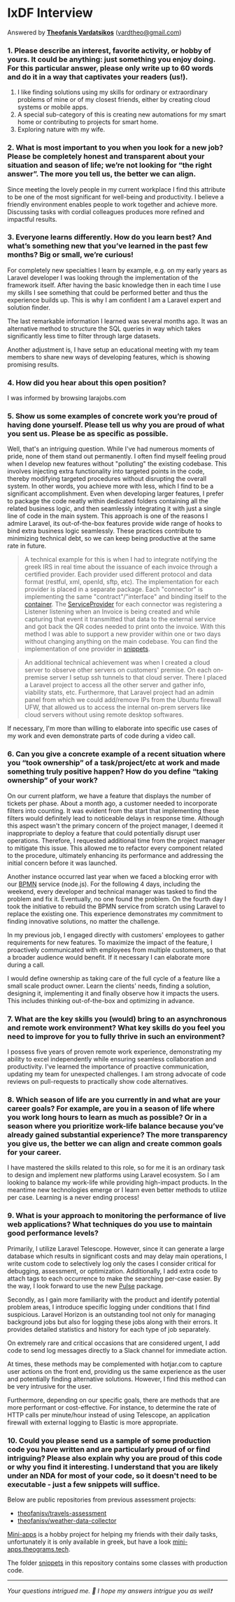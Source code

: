IxDF Interview
==============

Answered by [**Theofanis Vardatsikos**](https://www.linkedin.com/in/theofanis-vardatsikos/) (vardtheo@gmail.com)

### 1. Please describe an interest, favorite activity, or hobby of yours. It could be anything: just something you enjoy doing. For this particular answer, please only write up to 60 words and do it in a way that captivates your readers (us!).  
 
1. I like finding solutions using my skills for ordinary or extraordinary problems of mine or of my closest friends, either by creating cloud systems or mobile apps. 
2. A special sub-category of this is creating new automations for my smart home or contributing to projects for smart home.
3. Exploring nature with my wife.

### 2. What is most important to you when you look for a new job? Please be completely honest and transparent about your situation and season of life; we’re not looking for “the right answer”. The more you tell us, the better we can align.  

Since meeting the lovely people in my current workplace I find this attribute to be one of the most significant for well-being and productivity. I believe a friendly environment enables people to work together and achieve more. Discussing tasks with cordial colleagues produces more refined and impactful results.


### 3. Everyone learns differently. How do you learn best? And what’s something new that you’ve learned in the past few months? Big or small, we’re curious!  

For completely new specialties I learn by example, e.g. on my early years as Laravel developer I was looking through the implementation of the framework itself. After having the basic knowledge then in each time I use my skills I see something that could be performed better and thus the experience builds up. This is why I am confident I am a Laravel expert and solution finder. 

The last remarkable information I learned was several months ago. It was an alternative method to structure the SQL queries in way which takes significantly less time to filter through large datasets.

Another adjustment is, I have setup an educational meeting with my team members to share new ways of developing features, which is showing promising results.


### 4. How did you hear about this open position?

I was informed by browsing larajobs.com


### 5. Show us some examples of concrete work you’re proud of having done yourself. Please tell us why you are proud of what you sent us. Please be as specific as possible.

Well, that's an intriguing question. While I've had numerous moments of pride, none of them stand out permanently. I often find myself feeling proud when I develop new features without "polluting" the existing codebase. This involves injecting extra functionality into targeted points in the code, thereby modifying targeted procedures without disrupting the overall system. In other words, you achieve more with less, which I find to be a significant accomplishment. Even when developing larger features, I prefer to package the code neatly within dedicated folders containing all the related business logic, and then seamlessly integrating it with just a single line of code in the main system. This approach is one of the reasons I admire Laravel, its out-of-the-box features provide wide range of hooks to bind extra business logic seamlessly. These practices contribute to minimizing technical debt, so we can keep being productive at the same rate in future.  

> A technical example for this is when I had to integrate notifying the greek IRS in real time about the issuance of each invoice through a certified provider. Each provider used different protocol and data format (restful, xml, openId, sftp, etc). The implementation for each provider is placed in a separate package. Each "connector" is implementing the same "contract"/"interface" and binding itself to the [container](https://laravel.com/docs/master/container). The [ServiceProvider](https://laravel.com/docs/master/providers) for each connector was registering a Listener listening when an Invoice is being created and while capturing that event it transmitted that data to the external service and got back the QR codes needed to print onto the invoice. With this method I was able to support a new provider within one or two days without changing anything on the main codebase. You can find the implementation of one provider in [snippets](./snippets/OxygenOnline/).

> An additional technical achievement was when I created a cloud server to observe other servers on customers' premise. On each on-premise server I setup ssh tunnels to that cloud server. There I placed a Laravel project to access all the other server and gather info, viability stats, etc. Furthermore, that Laravel project had an admin panel from which we could add/remove IPs from the Ubuntu firewall UFW, that allowed us to access the internal on-prem servers like cloud servers without using remote desktop softwares.

If necessary, I'm more than willing to elaborate into specific use cases of my work and even demonstrate parts of code during a video call.


### 6. Can you give a concrete example of a recent situation where you “took ownership” of a task/project/etc at work and made something truly positive happen? How do you define “taking ownership” of your work?

On our current platform, we have a feature that displays the number of tickets per phase. About a month ago, a customer needed to incorporate filters into counting. It was evident from the start that implementing these filters would definitely lead to noticeable delays in response time. Although this aspect wasn't the primary concern of the project manager, I deemed it inappropriate to deploy a feature that could potentially disrupt user operations. Therefore, I requested additional time from the project manager to mitigate this issue. This allowed me to refactor every component related to the procedure, ultimately enhancing its performance and addressing the initial concern before it was launched.

Another instance occurred last year when we faced a blocking error with our [BPMN](https://en.wikipedia.org/wiki/Business_Process_Model_and_Notation) service (node.js). For the following 4 days, including the weekend, every developer and technical manager was tasked to find the problem and fix it. Eventually, no one found the problem. On the fourth day I took the initiative to rebuild the BPMN service from scratch using Laravel to replace the existing one. This experience demonstrates my commitment to finding innovative solutions, no matter the challenge. 

In my previous job, I engaged directly with customers' employees to gather requirements for new features. To maximize the impact of the feature, I proactively communicated with employees from multiple customers, so that a broader audience would benefit. If it necessary I can elaborate more during a call.

I would define ownership as taking care of the full cycle of a feature like a small scale product owner. Learn the clients' needs, finding a solution, designing it, implementing it and finally observe how it impacts the users. This includes thinking out-of-the-box and optimizing in advance.


### 7. What are the key skills you (would) bring to an asynchronous and remote work environment? What key skills do you feel you need to improve for you to fully thrive in such an environment?

I possess five years of proven remote work experience, demonstrating my ability to excel independently while ensuring seamless collaboration and productivity.
I've learned the importance of proactive communication, updating my team for unexpected challenges. I am strong advocate of code reviews on pull-requests to practically show code alternatives.


### 8. Which season of life are you currently in and what are your career goals? For example, are you in a season of life where you work long hours to learn as much as possible? Or in a season where you prioritize work-life balance because you’ve already gained substantial experience? The more transparency you give us, the better we can align and create common goals for your career.  

I have mastered the skills related to this role, so for me it is an ordinary task to design and implement new platforms using Laravel ecosystem. So I am looking to balance my work-life while providing high-impact products. In the meantime new technologies emerge or I learn even better methods to utilize per case. Learning is a never ending process!


### 9. What is your approach to monitoring the performance of live web applications? What techniques do you use to maintain good performance levels?

Primarily, I utilize Laravel Telescope. However, since it can generate a large database which results in significant costs and may delay main operations, I write custom code to selectively log only the cases I consider critical for debugging, assessment, or optimization. Additionally, I add extra code to attach tags to each occurrence to make the searching per-case easier. By the way, I look forward to use the new [Pulse](https://pulse.laravel.com) package.

Secondly, as I gain more familiarity with the product and identify potential problem areas, I introduce specific logging under conditions that I find suspicious.
Laravel Horizon is an outstanding tool not only for managing background jobs but also for logging these jobs along with their errors. It provides detailed statistics and history for each type of job separately.

On extremely rare and critical occasions that are considered urgent, I add code to send log messages directly to a Slack channel for immediate action.

At times, these methods may be complemented with hotjar.com to capture user actions on the front end, providing us the same experience as the user and potentially finding alternative solutions. However, I find this method can be very intrusive for the user.

Furthermore, depending on our specific goals, there are methods that are more performant or cost-effective. For instance, to determine the rate of HTTP calls per minute/hour instead of using Telescope, an application firewall with external logging to Elastic is more appropriate.


### 10. Could you please send us a sample of some production code you have written and are particularly proud of or find intriguing? Please also explain why you are proud of this code or why you find it interesting. I understand that you are likely under an NDA for most of your code, so it doesn't need to be executable - just a few snippets will suffice.


Below are public repositories from previous assessment projects:

- [theofanisv/travels-assessment](https://github.com/theofanisv/travels-assessment)
- [theofanisv/weather-data-collector](https://github.com/theofanisv/weather-data-collector)


[Mini-apps](https://bitbucket.org/theofanis_/mini-apps/src/master/) is a hobby project for helping my friends with their daily tasks, unfortunately it is only available in greek, but have a look [mini-apps.theograms.tech](https://mini-apps.theograms.tech).

The folder [snippets](./snippets) in this repository contains some classes with production code.

------
*Your questions intrigued me. 💛 I hope my answers intrigue you as well❗️*
